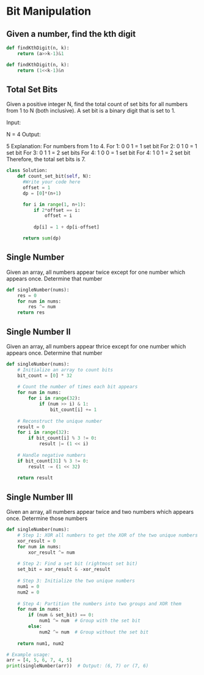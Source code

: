 # Bit Manipulation

## Given a number, find the kth digit

```python
def findKthDigit(n, k):
    return (a>>k-1)&1

def findKthDigit(n, k):
    return (1<<k-1)&n
```

## Total Set Bits
Given a positive integer N, find the total count of set bits for all numbers from 1 to N (both inclusive). A set bit is a binary digit that is set to 1.

Input:

N = 4
Output:

 5
Explanation:
For numbers from 1 to 4.
For 1: 0 0 1 = 1 set bit
For 2: 0 1 0 = 1 set bit
For 3: 0 1 1 = 2 set bits
For 4: 1 0 0 = 1 set bit
For 4: 1 0 1 = 2 set bit
Therefore, the total set bits is 7.

```python
class Solution:
    def count_set_bit(self, N):
      #Write your code here
      offset = 1
      dp = [0]*(n+1)

      for i in range(1, n+1):
          if 2*offset == i:
              offset = i
          
          dp[i] = 1 + dp[i-offset]

      return sum(dp)
```

## Single Number

Given an array, all numbers appear twice except for one number which appears once. Determine that number

```python
def singleNumber(nums):
    res = 0
    for num in nums:
        res ^= num
    return res
```

## Single Number II

Given an array, all numbers appear thrice except for one number which appears once. Determine that number

```python
def singleNumber(nums):
    # Initialize an array to count bits
    bit_count = [0] * 32
    
    # Count the number of times each bit appears
    for num in nums:
        for i in range(32):
            if (num >> i) & 1:
                bit_count[i] += 1
    
    # Reconstruct the unique number
    result = 0
    for i in range(32):
        if bit_count[i] % 3 != 0:
            result |= (1 << i)
    
    # Handle negative numbers
    if bit_count[31] % 3 != 0:
        result -= (1 << 32)
    
    return result
```

## Single Number III

Given an array, all numbers appear twice and two numbers which appears once. Determine those numbers

```python
def singleNumber(nums):
    # Step 1: XOR all numbers to get the XOR of the two unique numbers
    xor_result = 0
    for num in nums:
        xor_result ^= num
    
    # Step 2: Find a set bit (rightmost set bit)
    set_bit = xor_result & -xor_result
    
    # Step 3: Initialize the two unique numbers
    num1 = 0
    num2 = 0
    
    # Step 4: Partition the numbers into two groups and XOR them
    for num in nums:
        if (num & set_bit) == 0:
            num1 ^= num  # Group with the set bit
        else:
            num2 ^= num  # Group without the set bit
    
    return num1, num2

# Example usage:
arr = [4, 5, 6, 7, 4, 5]
print(singleNumber(arr))  # Output: (6, 7) or (7, 6)
```
